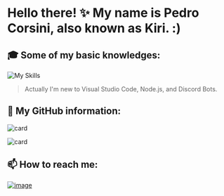 # Hello there! ✨ My name is Pedro Corsini, also known as Kiri. :)

## 🎓 Some of my basic knowledges:

![My Skills](https://skillicons.dev/icons?i=vscode,js,nodejs,ps,discord,bots)

> Actually I'm new to Visual Studio Code, Node.js, and Discord Bots.

## 📜 My GitHub information:

![card](https://github-readme-stats.vercel.app/api?username=pedrocorsini&theme=dark&show_icons=true)

![card](https://github-readme-stats.vercel.app/api/pin/?username=pedrocorsini&repo=corsinhabot&theme=dark)

## 📫 How to reach me: 
[![image](https://img.shields.io/badge/Instagram-E4405F?style=for-the-badge&logo=instagram&logoColor=white)](https://www.instagram.com/pedro.corsini)

<!--
**pedrocorsini/pedrocorsini** is a ✨ _special_ ✨ repository because its `README.md` (this file) appears on your GitHub profile.

Here are some ideas to get you started:

- 🔭 I’m currently working on ...
- 🌱 I’m currently learning ...
- 👯 I’m looking to collaborate on ...
- 🤔 I’m looking for help with ...
- 💬 Ask me about ...
- 📫 How to reach me: ...
- 😄 Pronouns: ...
- ⚡ Fun fact: ...
-->

